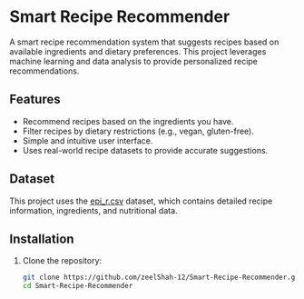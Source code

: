 # Smart Recipe Recommender

A smart recipe recommendation system that suggests recipes based on available ingredients and dietary preferences. This project leverages machine learning and data analysis to provide personalized recipe recommendations.

## Features

- Recommend recipes based on the ingredients you have.
- Filter recipes by dietary restrictions (e.g., vegan, gluten-free).
- Simple and intuitive user interface.
- Uses real-world recipe datasets to provide accurate suggestions.

## Dataset

This project uses the [epi_r.csv](https://github.com/isabelvanzijl/Capstone-Project-2/blob/master/epi_r.csv) dataset, which contains detailed recipe information, ingredients, and nutritional data.

## Installation

1. Clone the repository:

   ```bash
   git clone https://github.com/zeelShah-12/Smart-Recipe-Recommender.git
   cd Smart-Recipe-Recommender

